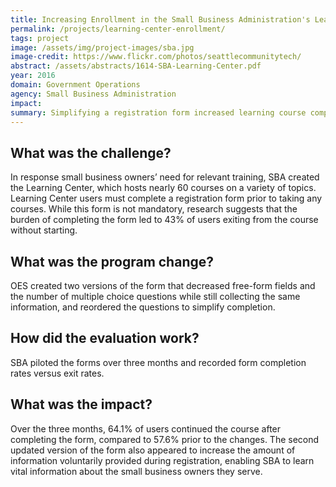 ```yaml
---
title: Increasing Enrollment in the Small Business Administration's Learning Center
permalink: /projects/learning-center-enrollment/
tags: project
image: /assets/img/project-images/sba.jpg
image-credit: https://www.flickr.com/photos/seattlecommunitytech/
abstract: /assets/abstracts/1614-SBA-Learning-Center.pdf
year: 2016
domain: Government Operations
agency: Small Business Administration
impact:
summary: Simplifying a registration form increased learning course completion and data collection.
---
```

## What was the challenge?

In response small business owners’ need for relevant training, SBA created the Learning Center, which hosts nearly 60 courses on a variety of topics. Learning Center users must complete a registration form prior to taking any courses. While this form is not mandatory, research suggests that the burden of completing the form led to 43% of users exiting from the course without starting.

## What was the program change?

OES created two versions of the form that decreased free-form fields and the number of multiple choice questions while still collecting the same information, and reordered the questions to simplify completion.

## How did the evaluation work?

SBA piloted the forms over three months and recorded form completion rates versus exit rates.

## What was the impact?

Over the three months, 64.1% of users continued the course after completing the form, compared to 57.6% prior to the changes. The second updated version of the form also appeared to increase the amount of information voluntarily provided during registration, enabling SBA to learn vital information about the small business owners they serve.

